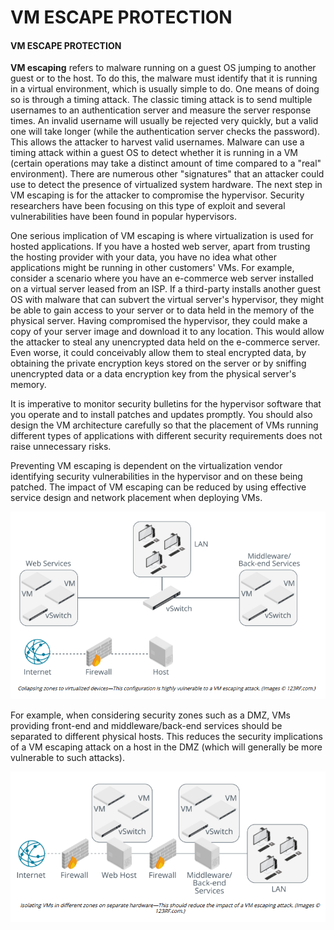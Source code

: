 # VM ESCAPE PROTECTION

#### VM ESCAPE PROTECTION

**VM escaping** refers to malware running on a guest OS jumping to another guest or to the host. To do this, the malware must identify that it is running in a virtual environment, which is usually simple to do. One means of doing so is through a timing attack. The classic timing attack is to send multiple usernames to an authentication server and measure the server response times. An invalid username will usually be rejected very quickly, but a valid one will take longer (while the authentication server checks the password). This allows the attacker to harvest valid usernames. Malware can use a timing attack within a guest OS to detect whether it is running in a VM (certain operations may take a distinct amount of time compared to a "real" environment). There are numerous other "signatures" that an attacker could use to detect the presence of virtualized system hardware. The next step in VM escaping is for the attacker to compromise the hypervisor. Security researchers have been focusing on this type of exploit and several vulnerabilities have been found in popular hypervisors.

One serious implication of VM escaping is where virtualization is used for hosted applications. If you have a hosted web server, apart from trusting the hosting provider with your data, you have no idea what other applications might be running in other customers' VMs. For example, consider a scenario where you have an e-commerce web server installed on a virtual server leased from an ISP. If a third-party installs another guest OS with malware that can subvert the virtual server's hypervisor, they might be able to gain access to your server or to data held in the memory of the physical server. Having compromised the hypervisor, they could make a copy of your server image and download it to any location. This would allow the attacker to steal any unencrypted data held on the e-commerce server. Even worse, it could conceivably allow them to steal encrypted data, by obtaining the private encryption keys stored on the server or by sniffing unencrypted data or a data encryption key from the physical server's memory.

It is imperative to monitor security bulletins for the hypervisor software that you operate and to install patches and updates promptly. You should also design the VM architecture carefully so that the placement of VMs running different types of applications with different security requirements does not raise unnecessary risks.

Preventing VM escaping is dependent on the virtualization vendor identifying security vulnerabilities in the hypervisor and on these being patched. The impact of VM escaping can be reduced by using effective service design and network placement when deploying VMs.

![](./img/escape.png)

For example, when considering security zones such as a DMZ, VMs providing front-end and middleware/back-end services should be separated to different physical hosts. This reduces the security implications of a VM escaping attack on a host in the DMZ (which will generally be more vulnerable to such attacks).

![](./img/escape1.png)
